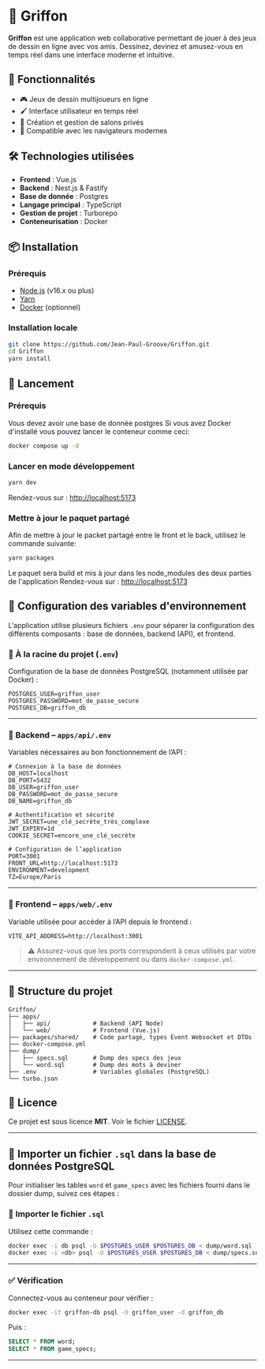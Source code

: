 # 🎨 Griffon

**Griffon** est une application web collaborative permettant de jouer à des jeux de dessin en ligne avec vos amis. Dessinez, devinez et amusez-vous en temps réel dans une interface moderne et intuitive.

## 🚀 Fonctionnalités

* 🎮 Jeux de dessin multijoueurs en ligne
* 🖌️ Interface utilisateur en temps réel
* 👥 Création et gestion de salons privés
* 📱 Compatible avec les navigateurs modernes

## 🛠️ Technologies utilisées

* **Frontend** : Vue.js
* **Backend** : Nest.js & Fastify
* **Base de donnée** : Postgres
* **Langage principal** : TypeScript
* **Gestion de projet** : Turborepo
* **Conteneurisation** : Docker

## 📦 Installation

### Prérequis

* [Node.js](https://nodejs.org/) (v16.x ou plus)
* [Yarn](https://yarnpkg.com/)
* [Docker](https://www.docker.com/) (optionnel)

### Installation locale

```bash
git clone https://github.com/Jean-Paul-Groove/Griffon.git
cd Griffon
yarn install
```

## 🚀 Lancement

### Prérequis

Vous devez avoir une base de donnée postgres
Si vous avez Docker d'installé vous pouvez lancer le conteneur comme ceci:

```bash
docker compose up -d
```


### Lancer en mode développement

```bash
yarn dev
```

Rendez-vous sur : [http://localhost:5173](http://localhost:5173)

### Mettre à jour le paquet partagé

Afin de mettre à jour le packet partagé entre le front et le back, utilisez le commande suivante:

```bash
yarn packages
```

Le paquet sera build et mis à jour dans les node_modules des deux parties de l'application
Rendez-vous sur : [http://localhost:5173](http://localhost:5173)




## 🔐 Configuration des variables d'environnement

L'application utilise plusieurs fichiers `.env` pour séparer la configuration des différents composants : base de données, backend (API), et frontend.

### 📁 À la racine du projet (`.env`)

Configuration de la base de données PostgreSQL (notamment utilisée par Docker) :

```env
POSTGRES_USER=griffon_user
POSTGRES_PASSWORD=mot_de_passe_secure
POSTGRES_DB=griffon_db
```

---

### 📁 Backend – `apps/api/.env`

Variables nécessaires au bon fonctionnement de l’API :

```env
# Connexion à la base de données
DB_HOST=localhost
DB_PORT=5432
DB_USER=griffon_user
DB_PASSWORD=mot_de_passe_secure
DB_NAME=griffon_db

# Authentification et sécurité
JWT_SECRET=une_clé_secrète_très_complexe
JWT_EXPIRY=1d
COOKIE_SECRET=encore_une_clé_secrète

# Configuration de l’application
PORT=3001
FRONT_URL=http://localhost:5173
ENVIRONMENT=development
TZ=Europe/Paris
```

---

### 📁 Frontend – `apps/web/.env`

Variable utilisée pour accéder à l’API depuis le frontend :

```env
VITE_API_ADDRESS=http://localhost:3001
```

> ⚠️ Assurez-vous que les ports correspondent à ceux utilisés par votre environnement de développement ou dans `docker-compose.yml`.

---

## 📂 Structure du projet

```
Griffon/
├── apps/
│   ├── api/            # Backend (API Node)
│   └── web/            # Frontend (Vue.js)
├── packages/shared/    # Code partagé, types Event Websocket et DTOs
├── docker-compose.yml
├── dump/
│   ├── specs.sql       # Dump des specs des jeux 
│   └── word.sql        # Dump des mots à deviner
├── .env                # Variables globales (PostgreSQL)
└── turbo.json
```

## 📄 Licence

Ce projet est sous licence **MIT**. Voir le fichier [LICENSE](LICENSE).

---

## 📆 Importer un fichier `.sql` dans la base de données PostgreSQL

Pour initialiser les tables `word` et `game_specs` avec les fichiers fourni dans le dossier dump, suivez ces étapes :

### 🪩 Importer le fichier `.sql`

Utilisez cette commande :

```bash
docker exec -i db psql -U $POSTGRES_USER $POSTGRES_DB < dump/word.sql
docker exec -i <db> psql -U $POSTGRES_USER $POSTGRES_DB < dump/specs.sql
```

---

### ✅ Vérification

Connectez-vous au conteneur pour vérifier :

```bash
docker exec -it griffon-db psql -U griffon_user -d griffon_db
```

Puis :

```sql
SELECT * FROM word;
SELECT * FROM game_specs;
```

---
